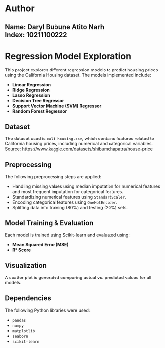 # Author
## Name: Daryl Bubune Atito Narh <br>Index: 10211100222

# Regression Model Exploration

This project explores different regression models to predict housing prices using the California Housing dataset. The models implemented include:

- **Linear Regression**
- **Ridge Regression**
- **Lasso Regression**
- **Decision Tree Regressor**
- **Support Vector Machine (SVM) Regressor**
- **Random Forest Regressor**

## Dataset
The dataset used is `cali-housing.csv`, which contains features related to California housing prices, including numerical and categorical variables. Source: https://www.kaggle.com/datasets/shibumohapatra/house-price

## Preprocessing
The following preprocessing steps are applied:
- Handling missing values using median imputation for numerical features and most frequent imputation for categorical features.
- Standardizing numerical features using `StandardScaler`.
- Encoding categorical features using `OneHotEncoder`.
- Splitting data into training (80%) and testing (20%) sets.

## Model Training & Evaluation
Each model is trained using Scikit-learn and evaluated using:
- **Mean Squared Error (MSE)**
- **R² Score**

## Visualization
A scatter plot is generated comparing actual vs. predicted values for all models.

## Dependencies
The following Python libraries were used:
- `pandas`
- `numpy`
- `matplotlib`
- `seaborn`
- `scikit-learn`
